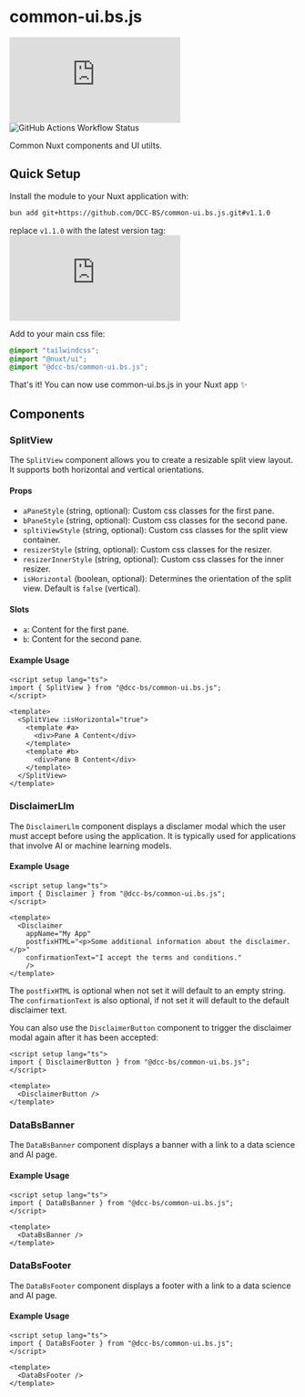 # common-ui.bs.js

![GitHub package.json version](https://img.shields.io/github/package-json/v/DCC-BS/common-ui.bs.js)
![GitHub Actions Workflow Status](https://img.shields.io/github/actions/workflow/status/DCC-BS/common-ui.bs.js/publish.yml)

Common Nuxt components and UI utilts.

## Quick Setup
Install the module to your Nuxt application with:
```sh
bun add git+https://github.com/DCC-BS/common-ui.bs.js.git#v1.1.0
```
replace `v1.1.0` with the latest version tag: ![GitHub package.json version](https://img.shields.io/github/package-json/v/DCC-BS/common-ui.bs.js)

Add to your main css file:
```css
@import "tailwindcss";
@import "@nuxt/ui";
@import "@dcc-bs/common-ui.bs.js";
```

That's it! You can now use common-ui.bs.js in your Nuxt app ✨

## Components

### SplitView

The `SplitView` component allows you to create a resizable split view layout. It supports both horizontal and vertical orientations.

#### Props

- `aPaneStyle` (string, optional): Custom css classes for the first pane.
- `bPaneStyle` (string, optional): Custom css classes for the second pane.
- `spltiViewStyle` (string, optional): Custom css classes for the split view container.
- `resizerStyle` (string, optional): Custom css classes for the resizer.
- `resizerInnerStyle` (string, optional): Custom css classes for the inner resizer.
- `isHorizontal` (boolean, optional): Determines the orientation of the split view. Default is `false` (vertical).

#### Slots

- `a`: Content for the first pane.
- `b`: Content for the second pane.

#### Example Usage

```vue
<script setup lang="ts">
import { SplitView } from "@dcc-bs/common-ui.bs.js";
</script>

<template>
  <SplitView :isHorizontal="true">
    <template #a>
      <div>Pane A Content</div>
    </template>
    <template #b>
      <div>Pane B Content</div>
    </template>
  </SplitView>
</template>
```

### DisclaimerLlm

The `DisclaimerLlm` component displays a disclamer modal which the user must accept before using the application. It is typically used for applications that involve AI or machine learning models.

#### Example Usage

```vue
<script setup lang="ts">
import { Disclaimer } from "@dcc-bs/common-ui.bs.js";
</script>

<template>
  <Disclaimer
    appName="My App"
    postfixHTML="<p>Some additional information about the disclaimer.</p>"
    confirmationText="I accept the terms and conditions."
    />
</template>
```
The `postfixHTML` is optional when not set it will default to an empty string.
The `confirmationText` is also optional, if not set it will default to the default disclaimer text.

You can also use the `DisclaimerButton` component to trigger the disclaimer modal again after it has been accepted:

```vue
<script setup lang="ts">
import { DisclaimerButton } from "@dcc-bs/common-ui.bs.js";
</script>

<template>
  <DisclaimerButton />
</template>
```

### DataBsBanner

The `DataBsBanner` component displays a banner with a link to a data science and AI page.

#### Example Usage

```vue
<script setup lang="ts">
import { DataBsBanner } from "@dcc-bs/common-ui.bs.js";
</script>

<template>
  <DataBsBanner />
</template>
```

### DataBsFooter

The `DataBsFooter` component displays a footer with a link to a data science and AI page.

#### Example Usage

```vue
<script setup lang="ts">
import { DataBsFooter } from "@dcc-bs/common-ui.bs.js";
</script>

<template>
  <DataBsFooter />
</template>
```